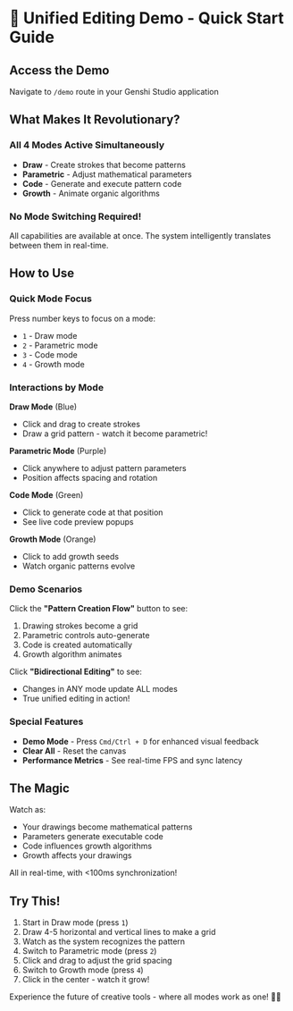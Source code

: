 # 🚀 Unified Editing Demo - Quick Start Guide

## Access the Demo
Navigate to `/demo` route in your Genshi Studio application

## What Makes It Revolutionary?

### All 4 Modes Active Simultaneously
- **Draw** - Create strokes that become patterns
- **Parametric** - Adjust mathematical parameters  
- **Code** - Generate and execute pattern code
- **Growth** - Animate organic algorithms

### No Mode Switching Required!
All capabilities are available at once. The system intelligently translates between them in real-time.

## How to Use

### Quick Mode Focus
Press number keys to focus on a mode:
- `1` - Draw mode
- `2` - Parametric mode
- `3` - Code mode
- `4` - Growth mode

### Interactions by Mode

**Draw Mode** (Blue)
- Click and drag to create strokes
- Draw a grid pattern - watch it become parametric!

**Parametric Mode** (Purple)
- Click anywhere to adjust pattern parameters
- Position affects spacing and rotation

**Code Mode** (Green)
- Click to generate code at that position
- See live code preview popups

**Growth Mode** (Orange)
- Click to add growth seeds
- Watch organic patterns evolve

### Demo Scenarios

Click the **"Pattern Creation Flow"** button to see:
1. Drawing strokes become a grid
2. Parametric controls auto-generate
3. Code is created automatically
4. Growth algorithm animates

Click **"Bidirectional Editing"** to see:
- Changes in ANY mode update ALL modes
- True unified editing in action!

### Special Features

- **Demo Mode** - Press `Cmd/Ctrl + D` for enhanced visual feedback
- **Clear All** - Reset the canvas
- **Performance Metrics** - See real-time FPS and sync latency

## The Magic

Watch as:
- Your drawings become mathematical patterns
- Parameters generate executable code
- Code influences growth algorithms
- Growth affects your drawings

All in real-time, with <100ms synchronization!

## Try This!

1. Start in Draw mode (press `1`)
2. Draw 4-5 horizontal and vertical lines to make a grid
3. Watch as the system recognizes the pattern
4. Switch to Parametric mode (press `2`) 
5. Click and drag to adjust the grid spacing
6. Switch to Growth mode (press `4`)
7. Click in the center - watch it grow!

Experience the future of creative tools - where all modes work as one! 🎨✨